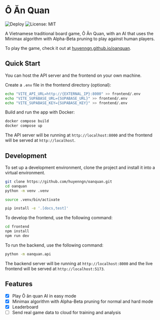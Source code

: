 # Ô Ăn Quan

![Deploy](https://github.com/huyenngn/oanquan/actions/workflows/deploy.yml/badge.svg)
![License: MIT](https://img.shields.io/github/license/huyenngn/oanquan)

A Vietnamese traditional board game, Ô Ăn Quan, with an AI that uses the Minimax algorithm with Alpha-Beta pruning to play against human players.

To play the game, check it out at [huyenngn.github.io/oanquan](https://huyenngn.github.io/oanquan).

## Quick Start

You can host the API server and the frontend on your own machine.

Create a `.env` file in the frontend directory (optional):

```sh
echo "VITE_API_URL=http://{EXTERNAL_IP}:8000" >> frontend/.env
echo "VITE_SUPABASE_URL={SUPABASE_URL}" >> frontend/.env
echo "VITE_SUPABASE_KEY={SUPABASE_KEY}" >> frontend/.env
```

Build and run the app with Docker:

```sh
docker compose build
docker compose up
```

The API server will be running at `http://localhost:8000` and the frontend will be served at `http://localhost`.

## Development

To set up a development environment, clone the project and install it into a virtual environment.

```sh
git clone https://github.com/huyenngn/oanquan.git
cd oanquan
python -m venv .venv

source .venv/bin/activate

pip install -e '.[docs,test]'
```

To develop the frontend, use the following command:

```sh
cd frontend
npm install
npm run dev
```

To run the backend, use the following command:

```sh
python -m oanquan.api
```

The backend server will be running at `http://localhost:8000` and the live frontend will be served at `http://localhost:5173`.

## Features

-   [x] Play Ô ăn quan AI in easy mode
-   [x] Minimax algorithm with Alpha-Beta pruning for normal and hard mode
-   [x] Leaderboard
-   [ ] Send real game data to cloud for training and analysis
